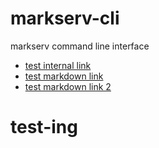 # markserv-cli
markserv command line interface

- [test internal link](#test-ing)
- [test markdown link](readme2.md)
- [test markdown link 2](readme2)


<!--markserv|markdown|readme2.md-->
<!--markserv|markdown|readme2.md-->
<!--markserv|markdown|readme2.md-->
<!--markserv|markdown|readme2.md-->
<!--markserv|markdown|readme2.md-->
<!--markserv|markdown|readme2.md-->
<!--markserv|markdown|readme2.md-->
<!--markserv|markdown|readme2.md-->
<!--markserv|markdown|readme2.md-->
<!--markserv|markdown|readme2.md-->
<!--markserv|markdown|readme2.md-->
<!--markserv|markdown|readme2.md-->
<!--markserv|markdown|readme2.md-->
<!--markserv|markdown|readme2.md-->
<!--markserv|markdown|readme2.md-->
<!--markserv|markdown|readme2.md-->

# test-ing

<!--markserv|markdown|readme2.md-->

